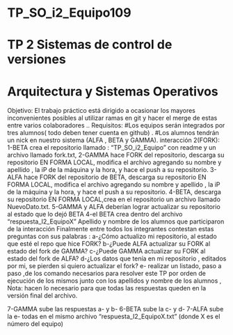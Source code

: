 # TP_SO_i2_Equipo109

# TP 2 Sistemas de control de versiones
# Arquitectura y Sistemas Operativos

Objetivo:
El trabajo práctico está dirigido a ocasionar los mayores inconvenientes posibles al utilizar
ramas en git y hacer el merge de estas entre varios colaboradores ..
Requisitos:
#Los equipos serán integrados por tres alumnos( todo deben tener cuenta en github) .
#Los alumnos tendrán un nick en nuestro sistema (ALFA , BETA y GAMMA).
interacción 2(FORK):
1-BETA crea el repositorio llamado : “TP_SO_i2_Equipo” con readme y un archivo llamado
fork.txt,
2-GAMMA hace FORK del repositorio, descarga su repositorio EN FORMA LOCAL, modifica
el archivo agregando su nombre y apellido , la iP de la máquina y la hora, y hace el push a
su repositorio.
3-ALFA hace FORK del repositorio de BETA, descarga su repositorio EN FORMA LOCAL,
modifica el archivo agregando su nombre y apellido , la iP de la máquina y la hora, y hace
el push a su repositorio.
4-BETA, descarga su repositorio EN FORMA LOCAL,crea en el repositorio un archivo
llamado NuevoDato.txt.
5-GAMMA y ALFA deberían lograr actualizar su repositorio al estado que lo dejó BETA
4-el BETA crea dentro del archivo “respuesta_I2_EquipoX”
Apellido y nombre de los alumnos que participaron de la interacción
Finalmente entre todos los integrantes contestan estas preguntas con sus palabras :
a-¿Cómo actualizo mi repositorio, al estado que esté el repo que hice FORK?
b-¿Puede ALFA actualizar su FORK al estado del fork de GAMMA?
c-¿Puede GAMMA actualizar su FORK al estado del fork de ALFA?
d-¿Los datos que tenía en mi repositorio , editados por mi, se pierden si quiero actualizar
el fork?
e- realizar un listado, paso a paso ,de los comando necesarios para resolver este TP por
orden de ejecución de los mismos junto con los apellidos y nombre de los alumnos ,
Nota: hacen lo necesario para que todas las respuestas queden en la versión final del
archivo.

7-GAMMA sube las respuestas a- y b-
6-BETA sube la c- y d-
7-ALFA sube la e-
todas en el mismo archivo “respuesta_I2_EquipoX.txt” (donde X es el número del
equipo)
